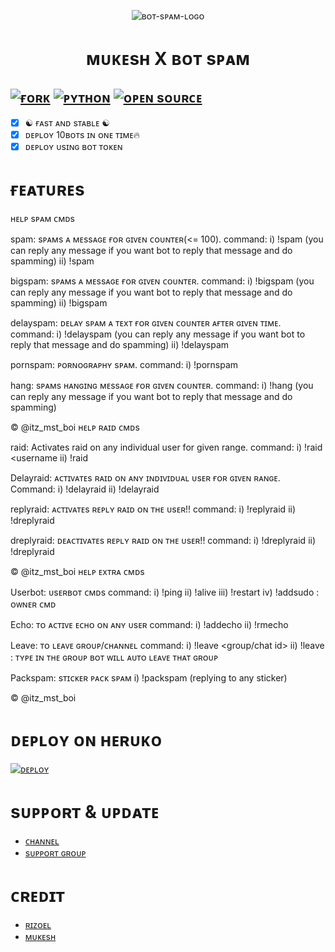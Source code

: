 <p align="center">
  <img src="./resources/20220820_2130221.gif" alt="ʙᴏᴛ-sᴘᴀᴍ-ʟᴏɢᴏ">
</p>
<h1 align="center">
  <b>ᴍᴜᴋᴇsʜ X ʙᴏᴛ sᴘᴀᴍ</b>
</h1>

[![ғᴏʀᴋ](https://img.shields.io/github/forks/Noob-Mukesh/MukeshXSpam?style=flat-square&color=orange)](https://github.com/Noob-Mukesh/MukeshxSpam/fork)
[![ᴘʏᴛʜᴏɴ](https://img.shields.io/badge/Python-v3.9.7-blue)](https://www.python.org/)
[![ᴏᴘᴇɴ sᴏᴜʀᴄᴇ](https://badges.frapsoft.com/os/v2/open-source.svg?v=103)](https://github.com/Noob-Mukesh/MukeshxSpam)   
----
 
- [x] ☯︎ ғᴀsᴛ ᴀɴᴅ sᴛᴀʙʟᴇ ☯︎
- [x] ᴅᴇᴘʟᴏʏ 10ʙᴏᴛs ɪɴ ᴏɴᴇ ᴛɪᴍᴇ🔥
- [x] ᴅᴇᴘʟᴏʏ ᴜsɪɴɢ ʙᴏᴛ ᴛᴏᴋᴇɴ

# ғᴇᴀᴛᴜʀᴇs
ʜᴇʟᴘ sᴘᴀᴍ ᴄᴍᴅs

spam: sᴘᴀᴍs  ᴀ  ᴍᴇssᴀɢᴇ ғᴏʀ ɢɪᴠᴇɴ  ᴄᴏᴜɴᴛᴇʀ(<= 100).
command:
i) !spam <count> <message to spam> (you can reply any message if you want bot to reply that message and do spamming)
ii) !spam <count> <replying any message>

bigspam: sᴘᴀᴍs ᴀ  ᴍᴇssᴀɢᴇ ғᴏʀ  ɢɪᴠᴇɴ ᴄᴏᴜɴᴛᴇʀ.
command:
i) !bigspam <count> <message to spam> (you can reply any message if you want bot to reply that message and do spamming)
ii) !bigspam <count> <replying any message>

delayspam: ᴅᴇʟᴀʏ  sᴘᴀᴍ ᴀ ᴛᴇxᴛ ғᴏʀ  ɢɪᴠᴇɴ  ᴄᴏᴜɴᴛᴇʀ ᴀғᴛᴇʀ ɢɪᴠᴇɴ ᴛɪᴍᴇ.
command:
i) !delayspam <delay> <count> <message to spam> (you can reply any message if you want bot to reply that message and do spamming)
ii) !delayspam <delay> <count> <replying any message>

pornspam: ᴘᴏʀɴᴏɢʀᴀᴘʜʏ sᴘᴀᴍ.
command:
i) !pornspam <count>

hang: sᴘᴀᴍs ʜᴀɴɢɪɴɢ ᴍᴇssᴀɢᴇ ғᴏʀ  ɢɪᴠᴇɴ  ᴄᴏᴜɴᴛᴇʀ.
command:
i) !hang <counter> (you can reply any message if you want bot to reply that message and do spamming)

 © @itz_mst_boi
ʜᴇʟᴘ ʀᴀɪᴅ ᴄᴍᴅs 


raid: Activates raid on any individual user for given range.
command:
i) !raid <count> <username
ii) !raid <count> <reply to user>

Delayraid: ᴀᴄᴛɪᴠᴀᴛᴇs ʀᴀɪᴅ  ᴏɴ  ᴀɴʏ  ɪɴᴅɪᴠɪᴅᴜᴀʟ ᴜsᴇʀ  ғᴏʀ ɢɪᴠᴇɴ ʀᴀɴɢᴇ.
Command:
i) !delayraid <delay> <count> <Username of User>
ii) !delayraid <delay> <count> <reply to a User>

replyraid: ᴀᴄᴛɪᴠᴀᴛᴇs ʀᴇᴘʟʏ  ʀᴀɪᴅ  ᴏɴ  ᴛʜᴇ  ᴜsᴇʀ!!
command:
i) !replyraid <replying to user>
ii) !dreplyraid <username>

dreplyraid: ᴅᴇᴀᴄᴛɪᴠᴀᴛᴇs ʀᴇᴘʟʏ  ʀᴀɪᴅ ᴏɴ  ᴛʜᴇ ᴜsᴇʀ!!
command:
i) !dreplyraid <replying to user>
ii) !dreplyraid <username>


© @itz_mst_boi
ʜᴇʟᴘ  ᴇxᴛʀᴀ  ᴄᴍᴅs

Userbot: ᴜsᴇʀʙᴏᴛ ᴄᴍᴅs
command:
i) !ping 
ii) !alive
iii) !restart
iv) !addsudo <reply to user> : ᴏᴡɴᴇʀ ᴄᴍᴅ

Echo: ᴛᴏ  ᴀᴄᴛɪᴠᴇ  ᴇᴄʜᴏ  ᴏɴ ᴀɴʏ ᴜsᴇʀ
command:
i) !addecho <reply to user>
ii) !rmecho <reply to user>

Leave: ᴛᴏ ʟᴇᴀᴠᴇ  ɢʀᴏᴜᴘ/ᴄʜᴀɴɴᴇʟ
command:
i) !leave <group/chat id>
ii) !leave : ᴛʏᴘᴇ ɪɴ ᴛʜᴇ  ɢʀᴏᴜᴘ ʙᴏᴛ ᴡɪʟʟ  ᴀᴜᴛᴏ ʟᴇᴀᴠᴇ ᴛʜᴀᴛ ɢʀᴏᴜᴘ

Packspam: sᴛɪᴄᴋᴇʀ ᴘᴀᴄᴋ  sᴘᴀᴍ
i) !packspam (replying to any sticker)

© @itz_mst_boi
# ᴅᴇᴘʟᴏʏ ᴏɴ ʜᴇʀᴜᴋᴏ

[![ᴅᴇᴘʟᴏʏ](https://www.herokucdn.com/deploy/button.svg)](https://heroku.com/deploy?template=https://github.com/Noob-Mukesh/MukeshXSpam)


# sᴜᴘᴘᴏʀᴛ & ᴜᴘᴅᴀᴛᴇ
* [ᴄʜᴀɴɴᴇʟ](https://t.me/mukeshbotzone)
* [sᴜᴘᴘᴏʀᴛ ɢʀᴏᴜᴘ ](https://t.me/the_support_chat)
 
# ᴄʀᴇᴅɪᴛ 
* [ʀɪᴢᴏᴇʟ](https://t.me/MrRizoel)
* [ᴍᴜᴋᴇsʜ](https://telegram.dog/itz_mst_boi)
